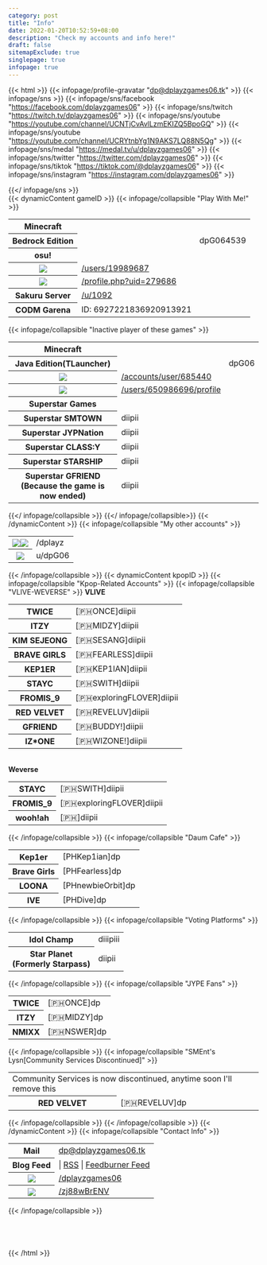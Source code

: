 ```yaml
---
category: post
title: "Info"
date: 2022-01-20T10:52:59+08:00
description: "Check my accounts and info here!"
draft: false
sitemapExclude: true
singlepage: true
infopage: true
---
```

{{< html >}}
{{< infopage/profile-gravatar "dp@dplayzgames06.tk" >}}
{{< infopage/sns >}}
    {{< infopage/sns/facebook "https://facebook.com/dplayzgames06" >}}
	{{< infopage/sns/twitch "https://twitch.tv/dplayzgames06" >}}
	{{< infopage/sns/youtube "https://youtube.com/channel/UCNTjCvAvlLzmEKIZQ5BpoGQ" >}}
	{{< infopage/sns/youtube "https://youtube.com/channel/UCRYtnbYg1N9AKS7LQ88N5Qg" >}}
    {{< infopage/sns/medal "https://medal.tv/u/dplayzgames06" >}}
	{{< infopage/sns/twitter "https://twitter.com/dplayzgames06" >}}
	{{< infopage/sns/tiktok "https://tiktok.com/@dplayzgames06" >}}
    {{< infopage/sns/instagram "https://instagram.com/dplayzgames06" >}}
	
{{</ infopage/sns >}}
<br>
		{{< dynamicContent gameID >}}
			{{< infopage/collapsible "Play With Me!" >}}
				<table style="margin-left:auto; margin-right:auto;" class="no-table-border">
					<tr style="border-bottom:none;"><th>Minecraft</th></tr>
					<tr style="border-top:none; border-bottom:none;"><th>Bedrock Edition</th><td><td>dpG064539</td></tr>
					<tr style="border-bottom:none;"><th>osu!</th></tr>
					<tr style="border-top:none; border-bottom:none;"><th><img src="/images/osu.png"></th><td><a href="https://osu.ppy.sh/users/19989687">/users/19989687</a></td></tr>
					<tr style="border-top:none; border-bottom:none;"><th><img src="/images/osudroid.png"></th><td><a href="https://osudroid.moe/profile.php?uid=279686">/profile.php?uid=279686</a></td></tr>
					<tr style="border-top:none;"><th>Sakuru Server</th><td><a href="https://sakuru.pw/u/1092">/u/1092</a></td></tr>
					<tr><th>CODM Garena</th><td>ID: 6927221836920913921</td></tr>
				</table>
				{{< infopage/collapsible "Inactive player of these games" >}}
				<table style="margin-left:auto; margin-right:auto;" class="no-table-border">
					<tr style="border-bottom:none;"><th>Minecraft</th></tr>
					<tr style="border-top:none;"><th>Java Edition(TLauncher)</th><td><td>dpG06</td></tr>
					<tr><th><img src="/images/malody.png"></th><td><a href="http://m.mugzone.net/accounts/user/685440">/accounts/user/685440</a></td></tr>
					<tr><th><img src="/images/rblx.png"></th><td><a href="https://www.roblox.com/users/650986696/profile">/users/650986696/profile</a></td></tr>
					<tr><th>Superstar Games</th></tr>
					<tr style="border-top:none; border-bottom:none;"><th>Superstar SMTOWN</th><td>diipii</td></tr>
					<tr style="border-top:none; border-bottom:none;"><th>Superstar JYPNation</th><td>diipii</td></tr>
					<tr style="border-top:none; border-bottom:none;"><th>Superstar CLASS:Y</th><td>diipii</td></tr>
					<tr style="border-top:none; border-bottom:none;"><th>Superstar STARSHIP</th><td>diipii</td></tr>	
					<tr style="border-top:none;"><th>Superstar GFRIEND<br>(Because the game is now ended)</th><td>diipii</td></tr>
				</table>
				{{</ infopage/collapsible >}}
			{{</ infopage/collapsible>}}
		{{< /dynamicContent >}}
		{{< infopage/collapsible "My other accounts" >}}
				<table style="margin-left:auto; margin-right:auto;" class="no-table-border">
					<tr><th><a href="https://github.com/dplayz" target="_parent"><img src="/images/gh.png"></a><a href="https://gitlab.com/dplayz" target="_parent"><img src="/images/glb.png"></a></th><td>/dplayz</td></tr>
					<tr><th><a href="https://reddit.com/u/dpG06" target="_parent"><img src="/images/reddit.png"></a></a></th><td>u/dpG06</td></tr>
				</table>
		{{< /infopage/collapsible >}}
		{{< dynamicContent kpopID >}}
			{{< infopage/collapsible "Kpop-Related Accounts" >}}
				{{< infopage/collapsible "VLIVE-WEVERSE" >}}
					<b>VLIVE</b>
					<table style="margin-left:auto; margin-right:auto;" class="no-table-border">
					<tr><th>TWICE</th><td>[🇵🇭ONCE]diipii</td></tr>
					<tr><th>ITZY</th><td>[🇵🇭MIDZY]diipii</td></tr>
					<tr><th>KIM SEJEONG</th><td>[🇵🇭SESANG]diipii</td></tr>
					<tr><th>BRAVE GIRLS</th><td>[🇵🇭FEARLESS]diipii</td></tr>
					<tr><th>KEP1ER</th><td>[🇵🇭KEP1IAN]diipii</td></tr>
					<tr><th>STAYC</th><td>[🇵🇭SWITH]diipii</td></tr>
					<tr><th>FROMIS_9</th><td>[🇵🇭exploringFLOVER]diipii</td></tr>
					<tr><th>RED VELVET</th><td>[🇵🇭REVELUV]diipii</td></tr>
					<tr><th>GFRIEND</th><td>[🇵🇭BUDDY!]diipii</td></tr>
					<tr><th>IZ*ONE</th><td>[🇵🇭WIZONE!]diipii</td></tr>
					</table><br>
					<b>Weverse</b>
					<table style="margin-left:auto; margin-right:auto;" class="no-table-border">
					<tr><th>STAYC</th><td>[🇵🇭SWITH]diipii</td></tr>
					<tr><th>FROMIS_9</th><td>[🇵🇭exploringFLOVER]diipii</td></tr>
					<tr><th>wooh!ah</th><td>[🇵🇭]diipii</td></tr>
					</table>
				{{< /infopage/collapsible >}}
				{{< infopage/collapsible "Daum Cafe" >}}
					<table style="margin-left:auto; margin-right:auto;" class="no-table-border">
					<tr><th>Kep1er</th><td>[PHKep1ian]dp</td></tr>
					<tr><th>Brave Girls</th><td>[PHFearless]dp</td></tr>
					<tr><th>LOONA</th><td>[PHnewbieOrbit]dp</td></tr>
					<tr><th>IVE</th><td>[PHDive]dp</td></tr>
					</table>
				{{< /infopage/collapsible >}}
				{{< infopage/collapsible "Voting Platforms" >}}
					<table style="margin-left:auto; margin-right:auto;" class="no-table-border">
						<tr><th>Idol Champ</th><td>diiipiii</td></tr>
						<tr><th>Star Planet<br>(Formerly Starpass)</th><td>diipii</td></tr>
					</table>
				{{< /infopage/collapsible >}}
				{{< infopage/collapsible "JYPE Fans" >}}
					<table style="margin-left:auto; margin-right:auto;" class="no-table-border">
						<tr><th>TWICE</th><td> [🇵🇭ONCE]dp</td></tr>
						<tr><th>ITZY</th><td>[🇵🇭MIDZY]dp</td></tr>
						<tr><th>NMIXX</th><td>[🇵🇭NSWER]dp</td></tr>
						</table>
				{{< /infopage/collapsible >}}
				{{< infopage/collapsible "SMEnt's Lysn[Community Services Discontinued]" >}}
					<table style="margin-left:auto; margin-right:auto;" class="no-table-border">
						<tr><td colspan="2">Community Services is now discontinued, anytime soon I'll remove this</td></tr>
						<tr><th>RED VELVET</th><td>[🇵🇭REVELUV]dp</td></tr>
					</table>
				{{< /infopage/collapsible >}}
			{{< /infopage/collapsible >}}
		{{< /dynamicContent >}}
		{{< infopage/collapsible "Contact Info" >}}
			<table style="margin-left:auto; margin-right:auto;" class="no-table-border">
				<tr><th>Mail</th><td><a href="mailto:dp@dplayzgames06.tk">dp@dplayzgames06.tk</a></td></tr>
				<tr><th>Blog Feed</th><td>| <a href="/blog/index.xml">RSS</a> | <a href="http://feeds.feedburner.com/dplayzgamesblog">Feedburner Feed</a></td></tr>
				<tr><th><img src="../images/msgr.png"></th><td><a href="http://m.me/dplayzgames06">/dplayzgames06</a></td></tr>
				<tr><th><img src="../images/dscrd.png"></th><td><a href="https://discord.gg/zj88wBrENV">/zj88wBrENV</a></td></tr>
			</table>
		{{< /infopage/collapsible >}}
	<br>
	<br>
	<br>
	<br>
	<br>
	</div>
{{< /html >}}
